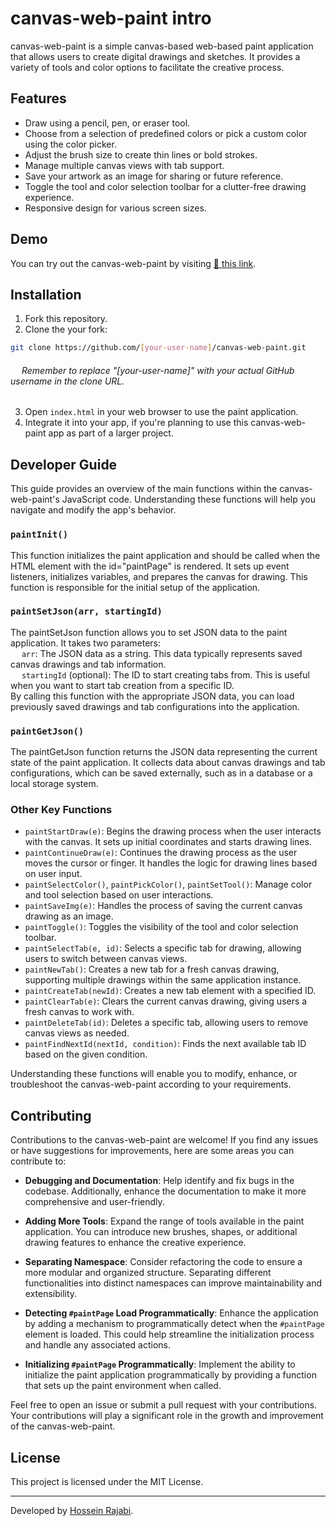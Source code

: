 # canvas-web-paint intro

canvas-web-paint is a simple canvas-based web-based paint application that allows users to create digital drawings and sketches. It provides a variety of tools and color options to facilitate the creative process.

## Features

- Draw using a pencil, pen, or eraser tool.
- Choose from a selection of predefined colors or pick a custom color using the color picker.
- Adjust the brush size to create thin lines or bold strokes.
- Manage multiple canvas views with tab support.
- Save your artwork as an image for sharing or future reference.
- Toggle the tool and color selection toolbar for a clutter-free drawing experience.
- Responsive design for various screen sizes.

## Demo

You can try out the canvas-web-paint by visiting [🔗 this link](https://hobert-rj.github.io/canvas-web-paint/).

## Installation

1. Fork this repository.
2. Clone the your fork:
```bash
git clone https://github.com/[your-user-name]/canvas-web-paint.git
```
###### &emsp; Remember to replace "[your-user-name]" with your actual GitHub username in the clone URL.
3. Open `index.html` in your web browser to use the paint application.
4. Integrate it into your app, if you're planning to use this canvas-web-paint app as part of a larger project.

## Developer Guide
This guide provides an overview of the main functions within the canvas-web-paint's JavaScript code. Understanding these functions will help you navigate and modify the app's behavior.

### `paintInit()`
This function initializes the paint application and should be called when the HTML element with the id="paintPage" is rendered. It sets up event listeners, initializes variables, and prepares the canvas for drawing. This function is responsible for the initial setup of the application.

### `paintSetJson(arr, startingId)`
The paintSetJson function allows you to set JSON data to the paint application. It takes two parameters:<br>
&emsp; `arr`: The JSON data as a string. This data typically represents saved canvas drawings and tab information.<br>
&emsp; `startingId` (optional): The ID to start creating tabs from. This is useful when you want to start tab creation from a specific ID.<br>
By calling this function with the appropriate JSON data, you can load previously saved drawings and tab configurations into the application.

### `paintGetJson()`
The paintGetJson function returns the JSON data representing the current state of the paint application. It collects data about canvas drawings and tab configurations, which can be saved externally, such as in a database or a local storage system.

### Other Key Functions
- `paintStartDraw(e)`: Begins the drawing process when the user interacts with the canvas. It sets up initial coordinates and starts drawing lines.
- `paintContinueDraw(e)`: Continues the drawing process as the user moves the cursor or finger. It handles the logic for drawing lines based on user input.
- `paintSelectColor()`, `paintPickColor()`, `paintSetTool()`: Manage color and tool selection based on user interactions.
- `paintSaveImg(e)`: Handles the process of saving the current canvas drawing as an image.
- `paintToggle()`: Toggles the visibility of the tool and color selection toolbar.
- `paintSelectTab(e, id)`: Selects a specific tab for drawing, allowing users to switch between canvas views.
- `paintNewTab()`: Creates a new tab for a fresh canvas drawing, supporting multiple drawings within the same application instance.
- `paintCreateTab(newId)`: Creates a new tab element with a specified ID.
- `paintClearTab(e)`: Clears the current canvas drawing, giving users a fresh canvas to work with.
- `paintDeleteTab(id)`: Deletes a specific tab, allowing users to remove canvas views as needed.
- `paintFindNextId(nextId, condition)`: Finds the next available tab ID based on the given condition.

Understanding these functions will enable you to modify, enhance, or troubleshoot the canvas-web-paint according to your requirements.

## Contributing

Contributions to the canvas-web-paint are welcome! If you find any issues or have suggestions for improvements, here are some areas you can contribute to:

- **Debugging and Documentation**: Help identify and fix bugs in the codebase. Additionally, enhance the documentation to make it more comprehensive and user-friendly.

- **Adding More Tools**: Expand the range of tools available in the paint application. You can introduce new brushes, shapes, or additional drawing features to enhance the creative experience.

- **Separating Namespace**: Consider refactoring the code to ensure a more modular and organized structure. Separating different functionalities into distinct namespaces can improve maintainability and extensibility.

- **Detecting `#paintPage` Load Programmatically**: Enhance the application by adding a mechanism to programmatically detect when the `#paintPage` element is loaded. This could help streamline the initialization process and handle any associated actions.

- **Initializing `#paintPage` Programmatically**: Implement the ability to initialize the paint application programmatically by providing a function that sets up the paint environment when called.

Feel free to open an issue or submit a pull request with your contributions. Your contributions will play a significant role in the growth and improvement of the canvas-web-paint.

## License

This project is licensed under the MIT License.

---

Developed by [Hossein Rajabi](https://github.com/hobert-rj).
